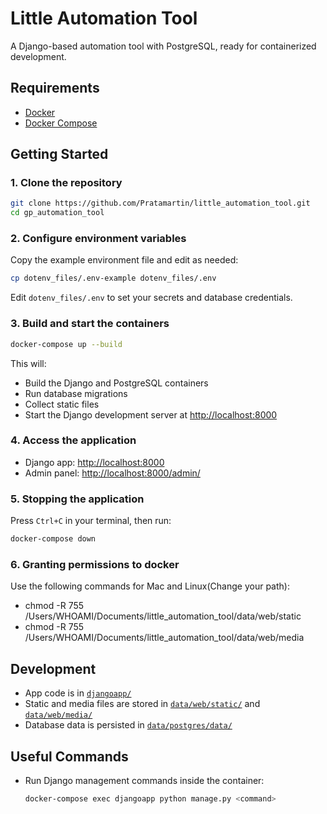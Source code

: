 # Little Automation Tool

A Django-based automation tool with PostgreSQL, ready for containerized development.

## Requirements

- [Docker](https://www.docker.com/)
- [Docker Compose](https://docs.docker.com/compose/)

## Getting Started

### 1. Clone the repository

```sh
git clone https://github.com/Pratamartin/little_automation_tool.git
cd gp_automation_tool
```

### 2. Configure environment variables

Copy the example environment file and edit as needed:

```sh
cp dotenv_files/.env-example dotenv_files/.env
```

Edit `dotenv_files/.env` to set your secrets and database credentials.

### 3. Build and start the containers

```sh
docker-compose up --build
```

This will:

- Build the Django and PostgreSQL containers
- Run database migrations
- Collect static files
- Start the Django development server at [http://localhost:8000](http://localhost:8000)

### 4. Access the application

- Django app: [http://localhost:8000](http://localhost:8000)
- Admin panel: [http://localhost:8000/admin/](http://localhost:8000/admin/)

### 5. Stopping the application

Press `Ctrl+C` in your terminal, then run:

```sh
docker-compose down
```

### 6. Granting permissions to docker

Use the following commands for Mac and Linux(Change your path):

- chmod -R 755 /Users/WHOAMI/Documents/little_automation_tool/data/web/static
- chmod -R 755 /Users/WHOAMI/Documents/little_automation_tool/data/web/media

## Development

- App code is in [`djangoapp/`](djangoapp/)
- Static and media files are stored in [`data/web/static/`](data/web/static/) and [`data/web/media/`](data/web/media/)
- Database data is persisted in [`data/postgres/data/`](data/postgres/data/)

## Useful Commands

- Run Django management commands inside the container:

  ```sh
  docker-compose exec djangoapp python manage.py <command>
  ```

